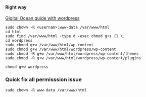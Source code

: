 #### Right way
[Gigital Ocean guide with wordpress](https://www.digitalocean.com/community/tutorials/how-to-install-wordpress-with-lamp-on-ubuntu-16-04)

```
sudo chown -R <usernam>:www-data /var/www/html
cd html
sudo find /var/www/html -type d -exec chmod g+s {} \;
cd wordpress
sudo chmod g+w /var/www/html/wp-content
sudo chmod g+w /var/www/html/wordpress/wp-content
sudo chmod -R g+w /var/www/html/wordpress/wp-content/themes
sudo chmod -R g+w /var/www/html/wordpress/wp-content/plugins

chmod g+w wordpress
```

### Quick fix all permisssion issue
```
sudo chown -R www-data /var/www/html

```